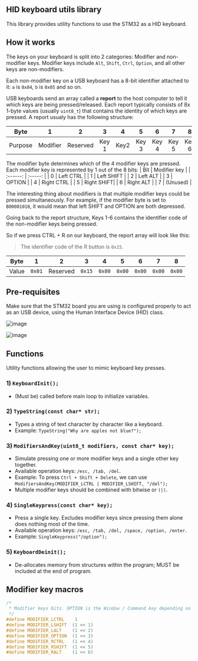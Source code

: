 ## HID keyboard utils library

This library provides utility functions to use the STM32 as a HID keyboard. 

## How it works
The keys on your keyboard is split into 2 categories: Modifier and non-modifier keys. Modifier keys include `Alt`, `Shift`, `Ctrl`, `Option`, and all other keys are non-modifiers.

Each non-modifier key on a USB keyboard has a 8-bit identifier attached to it: `a` is `0x04`, `b` is `0x05` and so on.

USB keyboards send an array called a **report** to the host computer to tell it which keys are being pressed/released. Each report typically consists of 8x 1-byte values (usually `uint8_t`) that contains the identity of which keys are pressed. A report usualy has the following structure:

| Byte    | 1 | 2    | 3 | 4  | 5 | 6   | 7 | 8  |
| :-----: | :-----: | :-----: | :-----: | :-----: | :-----: | :-----: | :-----: | :-----: | 
|Purpose   | Modifier | Reserved   | Key 1 | Key2  | Key 3 | Key 4  | Key 5 | Key 6  | 

The modifier byte determines which of the 4 modifier keys are pressed. Each modifier key is represented by 1 out of the 8 bits:
| Bit   | Modifier key |
| :------: | :-----: |
| 0       | Left CTRL  |
| 1       | Left SHIFT |
| 2       | Left ALT   |
| 3       | OPTION     |
| 4       | Right CTRL |
| 5       | Right SHIFT|
| 6       | Right ALT  |
| 7       | (Unused)   |

The interesting thing about modifiers is that multiple modifier keys could be pressed simultaneously. For example, if the modifier byte is set to `B00001010`, it would mean that left SHIFT and OPTION are both depressed.

Going back to the report structure, Keys 1-6 contains the identifier code of the non-modifier keys being pressed.

So if we press CTRL + R on our keyboard, the report array will look like this:

> The identifier code of the R button is `0x15`.

| Byte    | 1 | 2    | 3 | 4  | 5 | 6   | 7 | 8  |
| :-----: | :-----: | :-----: | :-----: | :-----: | :-----: | :-----: | :-----: | :-----: | 
|Value   | `0x01` | Reserved   | `0x15` | `0x00` | `0x00` | `0x00`  | `0x00` | `0x00` | 

## Pre-requisites 

Make sure that the STM32 board you are using is configured properly to act as an USB device, using the Human Interface Device (HID) class.

![image](https://github.com/user-attachments/assets/5f582cf7-255e-4abc-8f26-7d8629aafd9b)


![image](https://github.com/user-attachments/assets/10624a57-4f0c-4148-899e-68f9a077cbae)

## Functions

Utility functions allowing the user to mimic keyboard key presses.

### 1) `KeyboardInit();`
   - (Must be) called before main loop to initialize variables.
### 2) `TypeString(const char* str);`
   - Types a string of text character by character like a keyboard.
   - Example: `TypeString("Why are apples not blue?");`
### 3) `ModifiersAndKey(uint8_t modifiers, const char* key);`
   - Simulate pressing one or more modifier keys and a single other key together.
   - Available operation keys: `/esc, /tab, /del`.
   - Example: To press `Ctrl + Shift + Delete`, we can use `ModifiersAndKey(MODIFIER_LCTRL | MODIFIER_LSHIFT, "/del");`
   - Multiple modifier keys should be combined with bitwise or `(|)`.
### 4) `SingleKeypress(const char* key);`
   - Press a single key. Excludes modifier keys since pressing them alone does nothing most of the time.
   - Available operation keys: `/esc, /tab, /del, /space, /option, /enter`.
   - Example: `SingleKeypress("/option");`
### 5) `KeyboardDeinit();`
   - De-allocates memory from structures within the program; MUST be included at the end of program.

## Modifier key macros
```c
/*
 * Modifier keys bits. OPTION is the Window / Command key depending on platform.
 */
#define MODIFIER_LCTRL    1
#define MODIFIER_LSHIFT  (1 << 1)
#define MODIFIER_LALT    (1 << 2)
#define MODIFIER_OPTION  (1 << 3)
#define MODIFIER_RCTRL   (1 << 4)
#define MODIFIER_RSHIFT  (1 << 5)
#define MODIFIER_RALT    (1 << 6)
```
